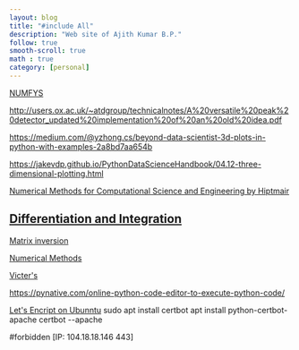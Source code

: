 ```yaml
---
layout: blog
title: "#include All"
description: "Web site of Ajith Kumar B.P."
follow: true
smooth-scroll: true
math : true
category: [personal]
---
```



[NUMFYS](https://www.numfys.net/)

http://users.ox.ac.uk/~atdgroup/technicalnotes/A%20versatile%20peak%20detector_updated%20implementation%20of%20an%20old%20idea.pdf

https://medium.com/@yzhong.cs/beyond-data-scientist-3d-plots-in-python-with-examples-2a8bd7aa654b

https://jakevdp.github.io/PythonDataScienceHandbook/04.12-three-dimensional-plotting.html

[Numerical Methods for Computational Science and Engineering by Hiptmair](http://www.sam.math.ethz.ch/~hiptmair/tmp/NumCSE/NumCSE15.pdf)

[Differentiation and Integration](https://theengineeringmaths.com/wp-content/uploads/2017/11/num-diff-integ-web.pdf)
---
[Matrix inversion](https://integratedmlai.com/matrixinverse/)

[Numerical Methods](https://www.codesansar.com/numerical-methods/)

[Victer's](https://victers.kite.kerala.gov.in/)

https://pynative.com/online-python-code-editor-to-execute-python-code/

[Let's Encript on Ubunntu](https://www.liquidweb.com/kb/setup-lets-encrypt-ubuntu-18-04/)
sudo apt install certbot
apt install python-certbot-apache
certbot --apache



 #forbidden [IP: 104.18.18.146 443]
 
 
